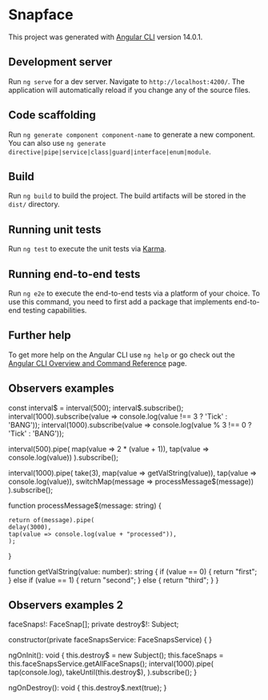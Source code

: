 # Snapface

This project was generated with [Angular CLI](https://github.com/angular/angular-cli) version 14.0.1.

## Development server

Run `ng serve` for a dev server. Navigate to `http://localhost:4200/`. The application will automatically reload if you change any of the source files.

## Code scaffolding

Run `ng generate component component-name` to generate a new component. You can also use `ng generate directive|pipe|service|class|guard|interface|enum|module`.

## Build

Run `ng build` to build the project. The build artifacts will be stored in the `dist/` directory.

## Running unit tests

Run `ng test` to execute the unit tests via [Karma](https://karma-runner.github.io).

## Running end-to-end tests

Run `ng e2e` to execute the end-to-end tests via a platform of your choice. To use this command, you need to first add a package that implements end-to-end testing capabilities.

## Further help

To get more help on the Angular CLI use `ng help` or go check out the [Angular CLI Overview and Command Reference](https://angular.io/cli) page.


## Observers examples

const interval$ = interval(500);
interval$.subscribe();
interval(1000).subscribe(value => console.log(value !== 3 ? 'Tick' : 'BANG'));
interval(1000).subscribe(value => console.log(value % 3 !== 0 ? 'Tick' : 'BANG'));

interval(500).pipe(
    map(value => 2 * (value + 1)),
    tap(value => console.log(value))
).subscribe();

interval(1000).pipe(
    take(3),
    map(value => getValString(value)),
    tap(value => console.log(value)),
    switchMap(message => processMessage$(message))
).subscribe();

function processMessage$(message: string) {
    
    return of(message).pipe(
    delay(3000),
    tap(value => console.log(value + "processed")),
    );
}

function getValString(value: number): string {
    if (value == 0) {
    return "first";
    }
    else if (value == 1) {
    return "second";
    } else {
    return "third";
    }
}

## Observers examples 2

faceSnaps!: FaceSnap[];
private destroy$!: Subject<boolean>;

constructor(private faceSnapsService: FaceSnapsService) { }

ngOnInit(): void {
    this.destroy$ = new Subject<boolean>();
    this.faceSnaps = this.faceSnapsService.getAllFaceSnaps();
    interval(1000).pipe(
        tap(console.log),
        takeUntil(this.destroy$),
    ).subscribe();
}

ngOnDestroy(): void {
    this.destroy$.next(true);
}
